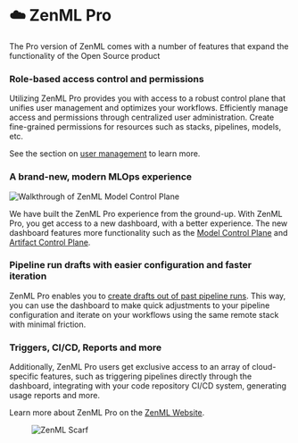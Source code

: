 # ☁️ ZenML Pro

The Pro version of ZenML comes with a number of features that expand the
functionality of the Open Source product

### Role-based access control and permissions

Utilizing ZenML Pro provides you with access to a robust control plane that
unifies user management and optimizes your workflows. Efficiently manage access
and permissions through centralized user administration. Create fine-grained
permissions for resources such as stacks, pipelines, models, etc.

See the section on [user management](./user-management.md) to learn more.

### A brand-new, modern MLOps experience

![Walkthrough of ZenML Model Control Plane](../../.gitbook/assets/mcp_walkthrough.gif)

We have built the ZenML Pro experience from the ground-up. With ZenML Pro, you get
access to a new dashboard, with a better experience. The new dashboard features
more functionality such as
the [Model Control Plane](../../user-guide/starter-guide/track-ml-models.md)
and [Artifact Control Plane](../../user-guide/starter-guide/manage-artifacts.md).

### Pipeline run drafts with easier configuration and faster iteration

ZenML Pro enables you to [create drafts out of past pipeline runs](../../how-to/build-pipelines/create-drafts-out-of-pipeline-runs.md). 
This way, you can use the dashboard to make quick adjustments to your pipeline 
configuration and iterate on your workflows using the same remote stack with 
minimal friction. 

### Triggers, CI/CD, Reports and more

Additionally, ZenML Pro users get exclusive access to an array of
cloud-specific features, such as triggering pipelines directly through the
dashboard, integrating with your code repository CI/CD system, generating usage
reports and more.

Learn more about ZenML Pro on the [ZenML Website](https://zenml.io/pro).
<!-- For scarf -->
<figure><img alt="ZenML Scarf" referrerpolicy="no-referrer-when-downgrade" src="https://static.scarf.sh/a.png?x-pxid=f0b4f458-0a54-4fcd-aa95-d5ee424815bc" /></figure>


